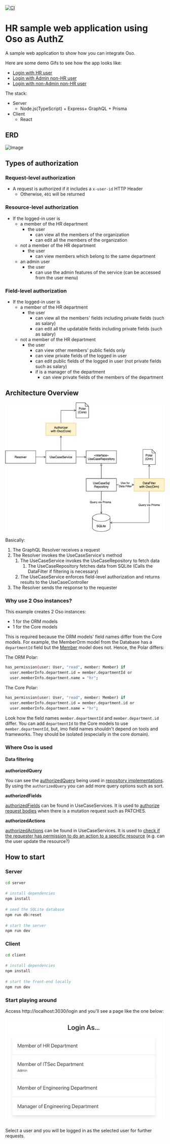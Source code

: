 [![CI](https://github.com/kenfdev/hr-sample-app/actions/workflows/main.yml/badge.svg)](https://github.com/kenfdev/hr-sample-app/actions/workflows/main.yml)
# HR sample web application using Oso as AuthZ

A sample web application to show how you can integrate Oso.

Here are some demo Gifs to see how the app looks like:
- [Login with HR user](assets/oso_demo_hr.gif)
- [Login with Admin non-HR user](assets/oso_demo_admin.gif)
- [Login with non-Admin non-HR user](assets/oso_demo_non_admin.gif)

The stack:

- Server
  - Node.js(TypeScript) + Express+ GraphQL + Prisma
- Client
  - React

## ERD
![Image](https://i.imgur.com/olrqc9g.png)

## Types of authorization

### Request-level authorization

- A request is authorized if it includes a `x-user-id` HTTP Header
  - Otherwise, `401` will be returned

### Resource-level authorization

- If the logged-in user is
  - a member of the HR department
    - the user
      - can view all the members of the organization
      - can edit all the members of the organization
  - not a member of the HR department
    - the user
      - can view members which belong to the same department
  - an admin user
    - the user
      - can use the admin features of the service (can be accessed from the user menu)

### Field-level authorization

- If the logged-in user is
  - a member of the HR department
    - the user
      - can view all the members' fields including private fields (such as salary)
      - can edit all the updatable fields including private fields (such as salary) 
  - not a member of the HR department
    - the user
      - can view other members' public fields only
      - can view private fields of the logged in user
      - can edit public fields of the logged in user (not private fields such as salary)
      - if is a manager of the department
        - can view private fields of the members of the department

## Architecture Overview

![](./assets/diagrams/diagrams-Architecture.drawio.png)

Basically:
1. The GraphQL Resolver receives a request
2. The Resolver invokes the UseCaseService's method
   1. The UseCaseService invokes the UseCaseRepository to fetch data
      1. The UseCaseRepository fetches data from SQLite (Calls the DataFilter if filtering is necessary)
   2. The UseCaseService enforces field-level authorization and returns results to the UseCaseController
3. The Resolver sends the response to the requester

### Why use 2 Oso instances?

This example creates 2 Oso instances:

* 1 for the ORM models
* 1 for the Core models

This is required because the ORM models' field names differ from the Core models. For example, the MemberOrm model from the Database has a `departmentId` field but the [Member](./server/src/members/shared/member.ts) model does not. Hence, the Polar differs:

The ORM Polar:

```sh
has_permission(user: User, "read", member: Member) if
  user.memberInfo.department.id = member.departmentId or
  user.memberInfo.department.name = "hr";
```

The Core Polar:

```sh
has_permission(user: User, "read", member: Member) if
  user.memberInfo.department.id = member.department.id or
  user.memberInfo.department.name = "hr";
```

Look how the field names `member.departmentId` and `member.department.id` differ. You can add `departmentId` to the Core models to use `member.departmentId`, but, imo field names shouldn't depend on tools and frameworks. They should be isolated (especially in the core domain).

### Where Oso is used

#### Data filtering

**authorizedQuery**

You can see the [authorizedQuery](https://docs.osohq.com/node/guides/data_filtering.html) being used in [repository implementations](https://github.com/kenfdev/hr-sample-app/blob/422bc189b010d8896f3fef04b726392453b1d1ef/server/src/members/list-all-members/repository/listAllMembersSqliteRepository.ts#L21). By using the `authorizedQuery` you can add more query options such as sort.

**authorizedFields**

[authorizedFields](https://docs.osohq.com/node/reference/api/classes/oso.oso-1.html#authorizedfields) can be found in UseCaseServices. It is used to [authorize request bodies](https://github.com/kenfdev/hr-sample-app/blob/422bc189b010d8896f3fef04b726392453b1d1ef/server/src/members/edit-member-detail/editMemberDetailService.ts#L30-L34) when there is a mutation request such as PATCHES.

**authorizedActions**

[authorizedActions](https://docs.osohq.com/node/reference/api/classes/oso.oso-1.html#authorizedactions) can be found in UseCaseServices. It is used to [check if the requester has permission to do an action to a specific resource](https://github.com/kenfdev/hr-sample-app/blob/422bc189b010d8896f3fef04b726392453b1d1ef/server/src/members/show-member-detail/showMemberDetailService.ts#L40-L50) (e.g. can the user update the resource?)

## How to start

### Server

```sh
cd server

# install dependencies
npm install

# seed the SQLite database
npm run db:reset

# start the server
npm run dev
```

### Client

```sh
cd client

# install dependencies
npm install

# start the front-end locally
npm run dev
```

### Start playing around

Access http://localhost:3030/login and you'll see a page like the one below:

![](./assets/login.png)

Select a user and you will be logged in as the selected user for further requests.
